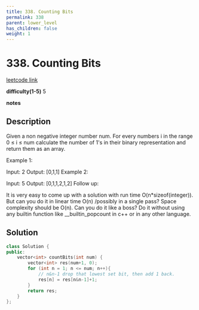```yaml
---
title: 338. Counting Bits
permalink: 338
parent: lower_level
has_children: false
weight: 1
---
```

# 338. Counting Bits
[leetcode link](https://leetcode.com/problems/counting-bits/)

**difficulty(1-5)** 
5

**notes**   


## Description
Given a non negative integer number num. For every numbers i in the range 0 ≤ i ≤ num calculate the number of 1's in their binary representation and return them as an array.

Example 1:

Input: 2
Output: [0,1,1]
Example 2:

Input: 5
Output: [0,1,1,2,1,2]
Follow up:

It is very easy to come up with a solution with run time O(n*sizeof(integer)). But can you do it in linear time O(n) /possibly in a single pass?
Space complexity should be O(n).
Can you do it like a boss? Do it without using any builtin function like __builtin_popcount in c++ or in any other language.


## Solution
```c++
class Solution {
public:
    vector<int> countBits(int num) {
        vector<int> res(num+1, 0);
        for (int n = 1; n <= num; n++){
            // n&n-1 drop that lowest set bit, then add 1 back.
            res[n] = res[n&n-1]+1;
        }
        return res;
    }
};
```


